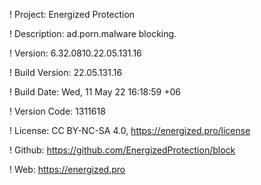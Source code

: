 ! Project: Energized Protection

! Description: ad.porn.malware blocking.

! Version: 6.32.0810.22.05.131.16

! Build Version: 22.05.131.16

! Build Date: Wed, 11 May 22 16:18:59 +06

! Version Code: 1311618

! License: CC BY-NC-SA 4.0, https://energized.pro/license

! Github: https://github.com/EnergizedProtection/block

! Web: https://energized.pro

